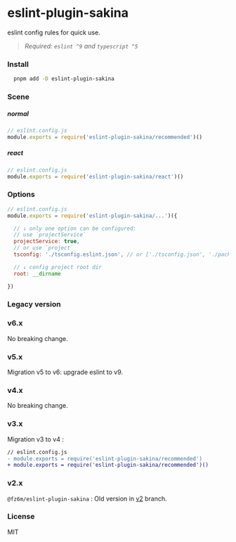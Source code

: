 # eslint-plugin-sakina

eslint config rules for quick use.

> *Required: `eslint ^9` and `typescript ^5`*

### Install

```bash
  pnpm add -D eslint-plugin-sakina
```

### Scene

##### normal

```js
// eslint.config.js
module.exports = require('eslint-plugin-sakina/recommended')()
```

##### react

```js
// eslint.config.js
module.exports = require('eslint-plugin-sakina/react')()
```

### Options

```js
// eslint.config.js
module.exports = require('eslint-plugin-sakina/...')({

  // ↓ only one option can be configured:
  // use `projectService`
  projectService: true,
  // or use `project`
  tsconfig: './tsconfig.eslint.json', // or ['./tsconfig.json', './packages/*/tsconfig.json']

  // ↓ config project root dir
  root: __dirname

})
```

### Legacy version

### v6.x

No breaking change.

### v5.x

Migration v5 to v6: upgrade eslint to v9.

### v4.x

No breaking change.

### v3.x

Migration v3 to v4 :

```diff
// eslint.config.js
- module.exports = require('eslint-plugin-sakina/recommended')
+ module.exports = require('eslint-plugin-sakina/recommended')()
```

### v2.x

`@fz6m/eslint-plugin-sakina` : Old version in [v2](https://github.com/xn-sakina/eslint-plugin-sakina/tree/v2) branch.

### License

MIT
